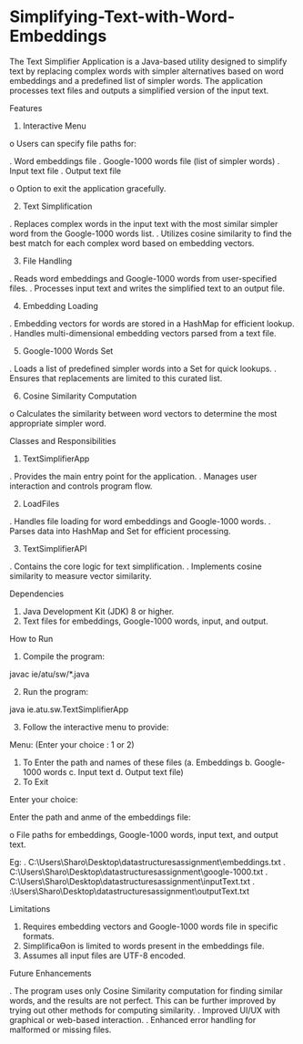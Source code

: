 # Simplifying-Text-with-Word-Embeddings
The Text Simplifier Application is a Java-based utility designed to simplify text by replacing complex words with simpler alternatives based on word embeddings and a predefined list of simpler words. The application processes text files and outputs a simplified version of the input text.

Features

1. Interactive Menu
   
o Users can specify file paths for:

. Word embeddings file
. Google-1000 words file (list of simpler words)
. Input text file
. Output text file

o Option to exit the application gracefully.

2. Text Simplification
 
. Replaces complex words in the input text with the most similar simpler word
from the Google-1000 words list.
. Utilizes cosine similarity to find the best match for each complex word based
on embedding vectors.

3. File Handling
   
. Reads word embeddings and Google-1000 words from user-specified files.
. Processes input text and writes the simplified text to an output file.

4. Embedding Loading
 
. Embedding vectors for words are stored in a HashMap for efficient lookup.
. Handles multi-dimensional embedding vectors parsed from a text file.

5. Google-1000 Words Set
   
. Loads a list of predefined simpler words into a Set for quick lookups.
. Ensures that replacements are limited to this curated list.

6. Cosine Similarity Computation
   
o Calculates the similarity between word vectors to determine the most
appropriate simpler word.

Classes and Responsibilities

1. TextSimplifierApp
   
. Provides the main entry point for the application.
. Manages user interaction and controls program flow.

2. LoadFiles
   
. Handles file loading for word embeddings and Google-1000 words.
. Parses data into HashMap and Set for efficient processing.

3. TextSimplifierAPI
   
. Contains the core logic for text simplification.
. Implements cosine similarity to measure vector similarity.

Dependencies

1. Java Development Kit (JDK) 8 or higher.
2. Text files for embeddings, Google-1000 words, input, and output.


How to Run

1. Compile the program:
   
javac ie/atu/sw/*.java

2. Run the program:
   
java ie.atu.sw.TextSimplifierApp

3. Follow the interactive menu to provide:

Menu: (Enter your choice : 1 or 2)
1. To Enter the path and names of these files (a. Embeddings b. Google-1000 words c. Input text d. Output text file)
2. To Exit   

Enter your choice:

Enter the path and anme of the embeddings file:

   
o File paths for embeddings, Google-1000 words, input text, and output text.

Eg:
. C:\Users\Sharo\Desktop\datastructuresassignment\embeddings.txt
. C:\Users\Sharo\Desktop\datastructuresassignment\google-1000.txt
. C:\Users\Sharo\Desktop\datastructuresassignment\inputText.txt
. :\Users\Sharo\Desktop\datastructuresassignment\outputText.txt

Limitations

1. Requires embedding vectors and Google-1000 words file in specific formats.  
2. SimplificaƟon is limited to words present in the embeddings file.  
3. Assumes all input files are UTF-8 encoded.

   
Future Enhancements

. The program uses only Cosine Similarity computation for finding similar words, and
the results are not perfect. This can be further improved by trying out other methods
for computing similarity.
. Improved UI/UX with graphical or web-based interaction.
. Enhanced error handling for malformed or missing files.
